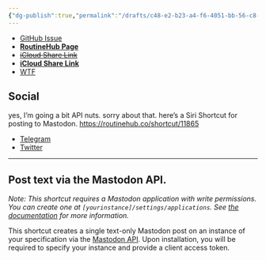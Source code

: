 ```yaml
---
{"dg-publish":true,"permalink":"/drafts/c48-e2-b23-a4-f6-4051-bb-56-c8-ad-7-f25-dd-30/","dgHomeLink":true,"dgPassFrontmatter":false}
---
```



- [GitHub Issue](https://github.com/extratone/i/issues/196)
- [**RoutineHub Page**](https://routinehub.co/shortcut/11865)
- ~~[iCloud Share Link](https://www.icloud.com/shortcuts/831200a483c948dfa9c430ce6bc53cd0)~~
- [**iCloud Share Link**](https://www.icloud.com/shortcuts/0cacceb038854844bfaf7ac731ed51fa)
- [WTF](https://davidblue.wtf/drafts/C48E2B23-A4F6-4051-BB56-C8AD7F25DD30.html)

## Social

yes, I’m going a bit API nuts. sorry about that. here’s a Siri Shortcut for posting to Mastodon. https://routinehub.co/shortcut/11865

- [Telegram](https://t.me/extratone/11402)
- [Twitter](https://twitter.com/NeoYokel/status/1524083384435236864)

---

## Post text via the Mastodon API.

*Note: This shortcut requires a Mastodon application with write permissions. You can create one at `[yourinstance]/settings/applications`. See [the documentation](https://docs.joinmastodon.org/client) for more information.*

This shortcut creates a single text-only Mastodon post on an instance of your specification via the [Mastodon API](https://docs.joinmastodon.org/client). Upon installation, you will be required to specify your instance and provide a client access token.